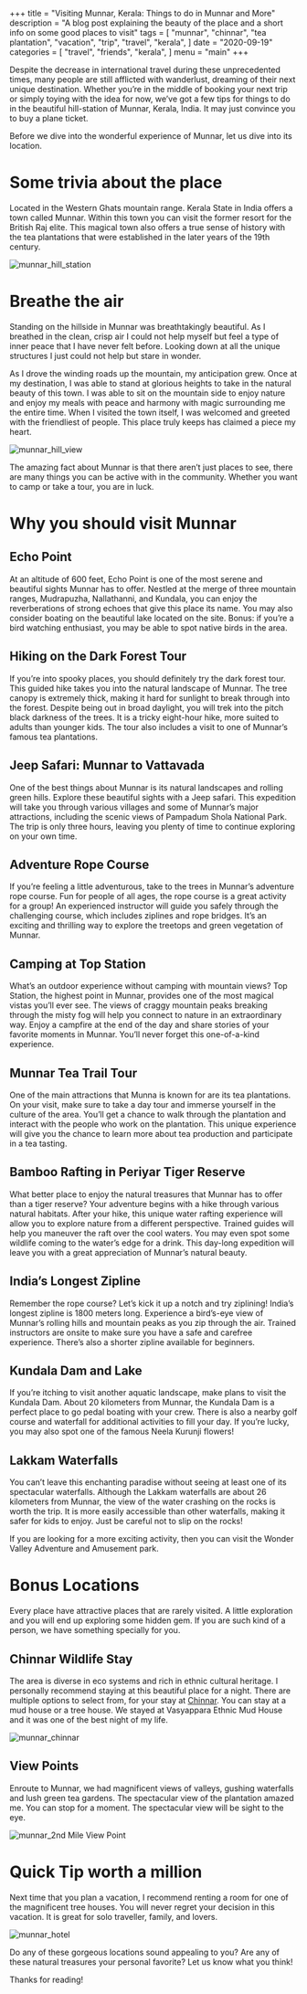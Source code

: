 +++
title = "Visiting Munnar, Kerala: Things to do in Munnar and More"
description = "A blog  post explaining the beauty of the place and a short info on some good places to visit"
tags = [
    "munnar",
    "chinnar",
    "tea plantation",
    "vacation",
    "trip",
    "travel",
    "kerala",
]
date = "2020-09-19"
categories = [
    "travel",
    "friends",
    "kerala",
]
menu = "main"
+++

Despite the decrease in international travel during these unprecedented times, many people are still afflicted with wanderlust, dreaming of their next unique destination. Whether you’re in the middle of booking your next trip or simply toying with the idea for now, we’ve got a few tips for things to do in the beautiful hill-station of Munnar, Kerala, India. It may just convince you to buy a plane ticket.

Before we dive into the wonderful experience of Munnar, let us dive into its location.

# Some trivia about the place
Located in the Western Ghats mountain range. Kerala State in India offers a town called Munnar. Within this town you can visit the former resort for the British Raj elite. This magical town also offers a true sense of history with the tea plantations that were established in the later years of the 19th century.

![munnar_hill_station](https://instagram.fcok7-1.fna.fbcdn.net/v/t51.2885-15/e35/99087793_897378187404690_7142110321662158947_n.jpg?_nc_ht=instagram.fcok7-1.fna.fbcdn.net&_nc_cat=106&_nc_ohc=0o_e7g5NDdsAX-lTpel&_nc_tp=18&oh=dc8c79bd78a968346ef2789e0ba634b8&oe=5F9083D6 "Munnar")

# Breathe the air
Standing on the hillside in Munnar was breathtakingly beautiful. As I breathed in the clean, crisp air I could not help myself but feel a type of inner peace that I have never felt before. Looking down at all the unique structures I just could not help but stare in wonder.

As I drove the winding roads up the mountain, my anticipation grew. Once at my destination, I was able to stand at glorious heights to take in the natural beauty of this town. I was able to sit on the mountain side to enjoy nature and enjoy my meals with peace and harmony with magic surrounding me the entire time. When I visited the town itself, I was welcomed and greeted with the friendliest of people. This place truly keeps has claimed a piece my heart.

![munnar_hill_view](https://lh3.googleusercontent.com/fife/ABSRlIqtzQBaHEC_6pTRTLIjzoMp3ebzLFauGj4y_V8SqtbpQWoNRTzXvBQ0-InpgldsS7Iml46xzmUNLpoZGH9rBtlXrsAZdIyP0NjGP8pRRSHajsV-zgxudxKCl2gJp3ww2XEOKONc6TVfCGRhr62b62PT3pmidGq6a4KR1aloEQDSukb9L2V7t9aryF14QDxbJZPwLofPD5sCihnfG5Emj7lss7nX2obgYE2tV1kriGPP_PF5ETDr_pedNv7_tRcHZyjxdaX-4WOZMm6TVE80ovF72oMw2UEeMMA79ge3ApFtNn__Td_dawA9PcS3rQ1rbKK6Rsz3O6vRI1r3Cp8UDZgW6OSPWmkjgCGelv1F82JGQhPEAM-z-dTjWgEUs4CRwEXZtj36ZThaNC2WTwK7FdUvoSrcBA7nHuhdXGzdCtkdRkGjDMhGr2UH3zqO66oHlePTHzYC4RFlbDMM9QG_nh2z_Ks6wsVjpka_vhSWI_B840o27S59PmnHcgjGT59JLdQmjzRoyb7XdizDuF2nIGZ6zdtReKbVE3oa5eQFDa4TfXPPoggnoQfZEsWjcYiXKq-dkTDqyobzLszXJEmxmy5q0ZCEK2NFTdqtCN324YUjh6pGd7kxyQ9ad-65TW39aUI2t_9mFcUfPi87rlZWalJiSU7r_WQexk3XnGSlVh6O_7GQzqoVk8ceW0sTfF3zX_hLIpB1o5gCEej00ebi7N-nn4mrfrRIj_qL1g=s934-w934-h259-no?authuser=0 "Hill View")

The amazing fact about Munnar is that there aren’t just places to see, there are many things you can be active with in the community. Whether you want to camp or take a tour, you are in luck.

# Why you should visit Munnar
## Echo Point

At an altitude of 600 feet, Echo Point is one of the most serene and beautiful sights Munnar has to offer. Nestled at the merge of three mountain ranges, Mudrapuzha, Nallathanni, and Kundala,  you can enjoy the reverberations of strong echoes that give this place its name. You may also consider boating on the beautiful lake located on the site. Bonus: if you’re a bird watching enthusiast, you may be able to spot native birds in the area.

## Hiking on the Dark Forest Tour

If you’re into spooky places, you should definitely try the dark forest tour. This guided hike takes you into the natural landscape of Munnar. The tree canopy is extremely thick, making it hard for sunlight to break through into the forest. Despite being out in broad daylight, you will trek into the pitch black darkness of the trees. It is a tricky eight-hour hike, more suited to adults than younger kids. The tour also includes a visit to one of Munnar’s famous tea plantations.

## Jeep Safari: Munnar to Vattavada

One of the best things about Munnar is its natural landscapes and rolling green hills. Explore these beautiful sights with a Jeep safari. This expedition will take you through various villages and some of Munnar’s major attractions, including the scenic views of Pampadum Shola National Park. The trip is only three hours, leaving you plenty of time to continue exploring on your own time.

## Adventure Rope Course

If you’re feeling a little adventurous, take to the trees in Munnar’s adventure rope course. Fun for people of all ages, the rope course is a great activity for a group! An experienced instructor will guide you safely through the challenging course, which includes ziplines and rope bridges. It’s an exciting and thrilling way to explore the treetops and green vegetation of Munnar.

## Camping at Top Station

What’s an outdoor experience without camping with mountain views? Top Station, the highest point in Munnar,  provides one of the most magical vistas you’ll ever see. The views of craggy mountain peaks breaking through the misty fog will help you connect to nature in an extraordinary way. Enjoy a campfire at the end of the day and share stories of your favorite moments in Munnar. You’ll never forget this one-of-a-kind experience.

## Munnar Tea Trail Tour

One of the main attractions that Munna is known for are its tea plantations. On your visit, make sure to take a day tour and immerse yourself in the culture of the area. You’ll get a chance to walk through the plantation and interact with the people who work on the plantation. This unique experience will give you the chance to learn more about tea production and participate in a tea tasting.

## Bamboo Rafting in Periyar Tiger Reserve  

What better place to enjoy the natural treasures that Munnar has to offer than a tiger reserve? Your adventure begins with a hike through various natural habitats. After your hike, this unique water rafting experience will allow you to explore nature from a different perspective. Trained guides will help you maneuver the raft over the cool waters. You may even spot some wildlife coming to the water’s edge for a drink. This day-long expedition will leave you with a great appreciation of Munnar’s natural beauty.

## India’s Longest Zipline

Remember the rope course? Let’s kick it up a notch and try ziplining! India’s longest zipline is 1800 meters long. Experience a bird’s-eye view of Munnar’s rolling hills and mountain peaks as you zip through the air. Trained instructors are onsite to make sure you have a safe and carefree experience. There’s also a shorter zipline available for beginners.

## Kundala Dam and Lake

If you’re itching to visit another aquatic landscape, make plans to visit the Kundala Dam. About 20 kilometers from Munnar, the Kundala Dam is a perfect place to go pedal boating with your crew. There is also a nearby golf course and waterfall for additional activities to fill your day. If you’re lucky, you may also spot one of the famous Neela Kurunji flowers!

## Lakkam Waterfalls

You can’t leave this enchanting paradise without seeing at least one of its spectacular waterfalls. Although the Lakkam waterfalls are about 26 kilometers from Munnar, the view of the water crashing on the rocks is worth the trip. It is more easily accessible than other waterfalls, making it safer for kids to enjoy. Just be careful not to slip on the rocks!

If you are looking for a more exciting activity, then you can visit the Wonder Valley Adventure and Amusement park.


# Bonus Locations
Every place have attractive places that are rarely visited. A little exploration and you will end up
exploring some hidden gem. If you are such kind of a person, we have something specially for you.

## Chinnar  Wildlife Stay
The area is diverse in eco systems and rich in ethnic cultural heritage. I personally recommend staying at this beautiful place for a night. There are multiple options to select from, for your stay at [Chinnar](https://chinnar.org/). You can stay at a mud house or a tree house. We stayed at Vasyappara Ethnic Mud House and it was one of the best night of my life.

![munnar_chinnar](https://lh3.googleusercontent.com/rxGAMwymyKKk6DyZZXskhWvZ76xWu5g6oIJeLoRqNyN8eBk68NZT8pf1uVbHkRa2mM5SEePr54gDGWWjKUNcQAQS7Slqi-b_EkjR-oFN8rR_9ch4_d7uIu5MY5MqNwfbHXeoAtJkw70=w672-h504-no "Chinnar")

## View Points
Enroute to Munnar, we had magnificent views of valleys, gushing waterfalls and lush green tea gardens. The spectacular view of the plantation amazed me. You can stop for a moment. The spectacular view will be sight to the eye.

![munnar_2nd Mile View Point](https://lh3.googleusercontent.com/epCTIz1KoS9U6uIW1FBiCLluwxP38k_Iy0cOefHyIBwrzzsGbcOUVHuDUUvvO5xyeEVbrgoYyDZjzlTMEnp3iVLkbfdUmKDJETbc0nH5rLkwB0wJNIC24PeHe3vynou4Osib0NnkDFa0DVp0YOOcAPzVdtGeZLbubkW_RUKba_ZUJ7e2IpLPPK2VH0j-OatA_JDomkfrn_s2XXSjlzgXI1Iut-maDCjT96NS1j5ufCgphj6syg4qXniHQS-Rx4RNdVZnyJitgXWj7Ul32EvSMjDICnkI3LTpAQkmYqP-pDklwzDcXpEguXw_yjzOP-vRw1NXhh1Ls8cIv0CX3lmenH4GCDPPk57TaX8VUv9vPRJp_vljvNS42eb8M4UETy76xDXcUm0ANhjUIhyn5x4X_QurGIUkgL4kxJr5e4M6Q7nQH-6o3NlpiD1Ug49YWEPMXYs8DnfFBn6NXU08QETSL5wMflLJC8kAOWhA5Bit8jVw7DyeLtrSseOzU_h-Rp8pkFPE1ORScWUovXRsEcFlPcWQsSRWQBdQtwQA32gi-tjxKdwDalf3U8Ku10nx3V5WyPbEOceVGJhZ-S2yvFoqQn-CIY4Jw030DpqazXaP3FJwk5POdb5Zf6r_XnFhOY5pNoP-lUuvaMPfmqzjGIcNB3z_X3Vy_XPzVnohrxv-hnTR6HyPjWMmxYryXVD6Ew=w840-h630-no?authuser=0 "Echo Point")

# Quick Tip worth a million
Next time that you plan a vacation, I recommend renting a room for one of the magnificent tree houses. You will never regret your decision in this vacation. It is great for solo traveller, family, and lovers.

![munnar_hotel](https://lh3.googleusercontent.com/fife/ABSRlIr64B7vy6QT226xER8SC9Qe92fPg3i_aWRATwjKIW7OhVDC1hYm-CdHU2Go5WhaZ-BrBDYhdou-6ZUZbN3enskOm0j-eMnObw6Jd8rE1C5eCoEifqYOB27KrqIEwI0ZPLKQSKXz5GERJYh3n8BYyG3rDy2IS1WBN8tg2fBspeM6CBIcitwLPoewtdhgUythX5R5wmTdpARoUCCczQhyNasSO5oK1e4tQZVvSV-RAvZ13xGZ9y34LUqXHEuABBVwuzQbfWpW6AKSqTeeLoFzNZBUFbmJYHKcqixXaWFm_YNX-czDtIyKqX4mu99sBzj5YUSUh0fLvQo3xo07oJnfmq5FTfRNG4MP24teo2APasDMzESPJ7P7v97wze-7I1qkZnKGM9vnNxvrMuqF600nQqPlo3hAf4TbnhwyO-6I2eU9fKt8PJ5AMUBRLIkg0ND04fQHRNvH41pc6J4OfBH6YJ9b7xN4rVH-ki_XnMrtJiz-K1jK2hYFEjIPSXvrmNAU2nFC29M7-pdFWF4Z-Bu8NgTs87J_RwGils-GoLUPkrjgznlXeDvoBDTAPhDpvA6T4Am2ddcvFO7KllTTwVM6EGgXYk2xe4qv51RqrOtwzgV2j_G_tyo9CFFoehLYSFSvXz_QiA9j78NHMEfoFK2M8ML_GjWZGiYeHSji5TTXYxsdLtwh6jQw7JjqBs1t5ZUsLfDtMnxRrZaewPaENtKrRgWpfwenfnxFpxRyDQ=s630-w473-h630-no?authuser=0 "Hotel")

Do any of these gorgeous locations sound appealing to you? Are any of these natural treasures your personal favorite? Let us know what you think!

Thanks for reading!
